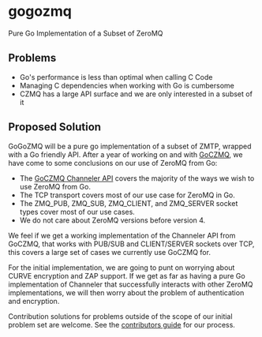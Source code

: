 # gogozmq
Pure Go Implementation of a Subset of ZeroMQ

## Problems
* Go's performance is less than optimal when calling C Code
* Managing C dependencies when working with Go is cumbersome
* CZMQ has a large API surface and we are only interested in a subset of it

## Proposed Solution
GoGoZMQ will be a pure go implementation of a subset of ZMTP, wrapped with a Go friendly API. After a year of working on and with [GoCZMQ](https://github.com/zeromq/goczmq), we have come to some conclusions on our use of ZeroMQ from Go:
* The [GoCZMQ Channeler API](https://godoc.org/github.com/zeromq/goczmq#Channeler) covers the majority of the ways we wish to use ZeroMQ from Go.
* The TCP transport covers most of our use case for ZeroMQ in Go. 
* The ZMQ_PUB, ZMQ_SUB, ZMQ_CLIENT, and ZMQ_SERVER socket types cover most of our use cases.
* We do not care about ZeroMQ versions before version 4.

We feel if we get a working implementation of the Channeler API from GoCZMQ, that works with PUB/SUB and CLIENT/SERVER sockets over TCP, this covers a large set of cases we currently use GoCZMQ for.

For the initial implementation, we are going to punt on worrying about CURVE encryption and ZAP support. If we get as far as having a pure Go implementation of Channeler that successfully interacts with other ZeroMQ implementations, we will then worry about the problem of authentication and encryption.

Contribution solutions for problems outside of the scope of our initial problem set are welcome. See the [contributors guide](https://github.com/zeromq/gogozmq/CONTRIBUTING.md) for our process.
